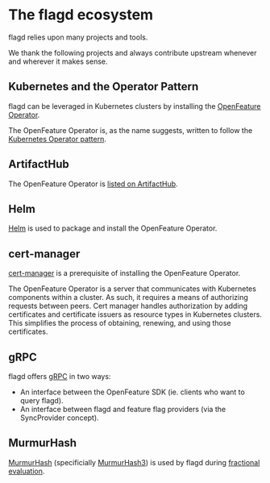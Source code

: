# The flagd ecosystem

flagd relies upon many projects and tools.

We thank the following projects and always contribute upstream whenever and wherever it makes sense.

## Kubernetes and the Operator Pattern

flagd can be leveraged in Kubernetes clusters by installing the [OpenFeature Operator](k8s/index.md).

The OpenFeature Operator is, as the name suggests, written to follow the [Kubernetes Operator pattern](https://kubernetes.io/docs/concepts/extend-kubernetes/operator/).

## ArtifactHub

The OpenFeature Operator is [listed on ArtifactHub](https://artifacthub.io/packages/helm/open-feature-operator/open-feature-operator).

## Helm

[Helm](https://helm.sh) is used to package and install the OpenFeature Operator.

## cert-manager

[cert-manager](https://cert-manager.io/) is a prerequisite of installing the OpenFeature Operator.

The OpenFeature Operator is a server that communicates with Kubernetes components within a cluster.
As such, it requires a means of authorizing requests between peers.
Cert manager handles authorization by adding certificates and certificate issuers as resource types in Kubernetes clusters.
This simplifies the process of obtaining, renewing, and using those certificates.

## gRPC

flagd offers [gRPC](https://grpc.io) in two ways:

- An interface between the OpenFeature SDK (ie. clients who want to query flagd).
- An interface between flagd and feature flag providers (via the SyncProvider concept).

## MurmurHash

[MurmurHash](https://github.com/aappleby/smhasher) (specificially [MurmurHash3](https://github.com/aappleby/smhasher/blob/master/src/MurmurHash3.cpp)) is used by flagd during [fractional evaluation](concepts/index.md#fractional-evaluation).

